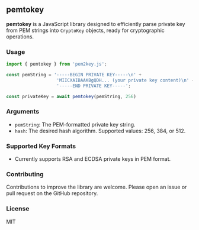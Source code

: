 ## pemtokey

**pemtokey** is a JavaScript library designed to efficiently parse private key from PEM strings into `CryptoKey` objects, ready for cryptographic operations.

### Usage

```javascript
import { pemtokey } from 'pem2key.js';

const pemString = '-----BEGIN PRIVATE KEY-----\n' +
                   'MIICXAIBAAKBgQDH... (your private key content)\n' +
                   '-----END PRIVATE KEY-----';

const privateKey = await pemtokey(pemString, 256)
```

### Arguments

* `pemString`: The PEM-formatted private key string.
* `hash`: The desired hash algorithm. Supported values: 256, 384, or 512.

### Supported Key Formats

* Currently supports RSA and ECDSA private keys in PEM format.


### Contributing

Contributions to improve the library are welcome. Please open an issue or pull request on the GitHub repository.

### License
MIT
